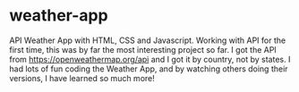 # weather-app
API Weather App with HTML, CSS and Javascript. 
Working with API for the first time, this was by far the most interesting project so far. I got the API from https://openweathermap.org/api and I got it by country, not by states. I had lots of fun coding the Weather App, and by watching others doing their versions, I have learned so much more!
